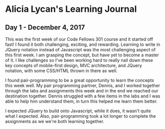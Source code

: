 # Alicia Lycan's Learning Journal

## Day 1 - December 4, 2017

This was the first week of our Code Fellows 301 course and it started off fast! I found it both challenging, exciting, and rewarding. Learning to write in JQuery notation instead of Javascript was the most challenging aspect of this first week. I am grasping the concept, but have yet to become a master of it. I like challenges so I've been working hard to really nail down these key concepts of mobile-first design, MVC architecture, and JQuery notation, with some CSS/HTML thrown in there as well.

I found pair-programming to be a great opportunity to learn the concepts this week well. My pair programming partner, Dennis, and I worked together through the labs and assignments this week and in the end we reached our destination together. Dennis struggled with a few items in the labs and I was able to help him understand them, in turn this helped me learn them better. 

I expected JQuery to build onto Javascript, while it does, it wasn't quite what I expected. Also, pair-programming took a lot longer to complete the assignments as we we're both learning together. 